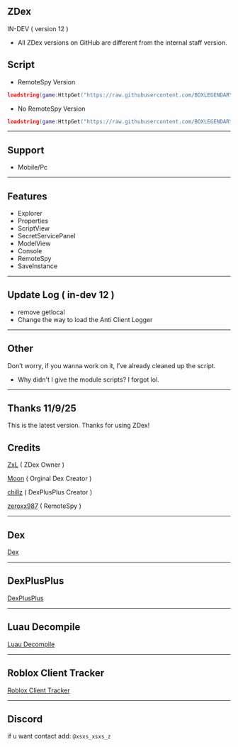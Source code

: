 ## ZDex 
IN-DEV ( version 12 )
* All ZDex versions on GitHub are different from the internal staff version.
## Script
* RemoteSpy Version
```lua
loadstring(game:HttpGet("https://raw.githubusercontent.com/BOXLEGENDARY/ZDex/main/ZDex1.lua"))()
```
* No RemoteSpy Version
```lua
loadstring(game:HttpGet("https://raw.githubusercontent.com/BOXLEGENDARY/ZDex/main/ZDex2.lua"))()
```

---

## Support
* Mobile/Pc

---

## Features
* Explorer
* Properties
* ScriptView
* SecretServicePanel
* ModelView
* Console
* RemoteSpy
* SaveInstance

---

## Update Log ( in-dev 12 )
* remove getlocal
* Change the way to load the Anti Client Logger

---

## Other
Don’t worry, if you wanna work on it, I’ve already cleaned up the script.
* Why didn't I give the module scripts? I forgot lol.

---

## Thanks 11/9/25
This is the latest version. Thanks for using ZDex!

## Credits
[ZxL](https://youtu.be/dQw4w9WgXcQ?si=IkAXjfO3Uf2UOJ9V) ( ZDex Owner )

[Moon](https://github.com/LorekeeperZinnia) ( Orginal Dex Creator )

[chillz](https://github.com/AZYsGithub) ( DexPlusPlus Creator )

[zeroxx987](https://scriptblox.com/script/Universal-Script-BootSpy-12998) ( RemoteSpy )

---

## Dex
[Dex](https://github.com/LorekeeperZinnia/Dex)

---

## DexPlusPlus
[DexPlusPlus](https://github.com/AZYsGithub/DexPlusPlus)

---

## Luau Decompile
[Luau Decompile](https://github.com/BOXLEGENDARY/LuauDecompile)

---

## Roblox Client Tracker

[Roblox Client Tracker](https://github.com/MaximumADHD/Roblox-Client-Tracker)

---

## Discord
if u want contact add: `@xsxs_xsxs_z`
